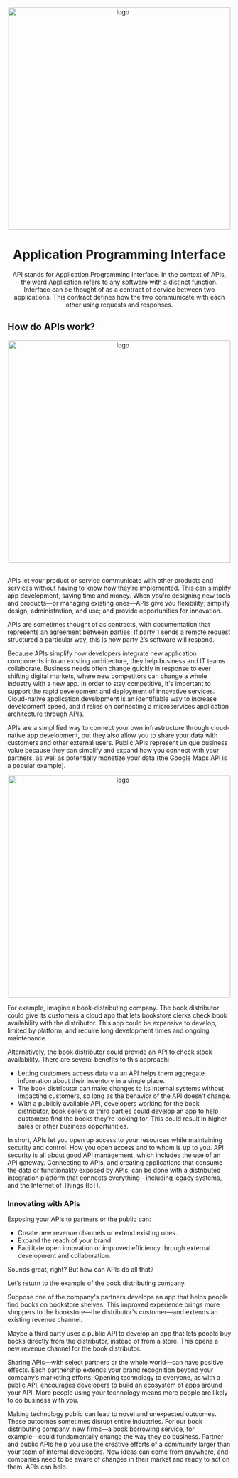 <div align="center">

  <img src="https://user-images.githubusercontent.com/99180855/206121137-ef63fab7-118b-4cb4-b471-ea919921b0e3.png" alt="logo" width="500" height="auto" />
  
  # Application Programming Interface
  
API stands for Application Programming Interface. In the context of APIs, the word Application refers to any software with a distinct function. Interface can be thought of as a contract of service between two applications. This contract defines how the two communicate with each other using requests and responses.


</div>

## How do APIs work?

<div align="center">
  <img src="https://user-images.githubusercontent.com/99180855/206121638-264f1662-a299-4081-8117-41605509e25a.png" alt="logo" width="500" height="auto" />
</div>
  
  <br />
  
 APIs let your product or service communicate with other products and services without having to know how they’re implemented. This can simplify app development, saving time and money. When you’re designing new tools and products—or managing existing ones—APIs give you flexibility; simplify design, administration, and use; and provide opportunities for innovation.
 
 APIs are sometimes thought of as contracts, with documentation that represents an agreement between parties: If party 1 sends a remote request structured a particular way, this is how party 2’s software will respond.
 
 Because APIs simplify how developers integrate new application components into an existing architecture, they help business and IT teams collaborate. Business needs often change quickly in response to ever shifting digital markets, where new competitors can change a whole industry with a new app. In order to stay competitive, it's important to support the rapid development and deployment of innovative services. Cloud-native application development is an identifiable way to increase development speed, and it relies on connecting a microservices application architecture through APIs.
 
 APIs are a simplified way to connect your own infrastructure through cloud-native app development, but they also allow you to share your data with customers and other external users. Public APIs represent unique business value because they can simplify and expand how you connect with your partners, as well as potentially monetize your data (the Google Maps API is a popular example).
 
 <div align="center">
  <img src="https://user-images.githubusercontent.com/99180855/206122843-ac5cd921-6c79-4b76-9f57-1a1c9bb6ca44.png" alt="logo" width="500" height="auto" />
</div>

For example, imagine a book-distributing company. The book distributor could give its customers a cloud app that lets bookstore clerks check book availability with the distributor. This app could be expensive to develop, limited by platform, and require long development times and ongoing maintenance.

Alternatively, the book distributor could provide an API to check stock availability. There are several benefits to this approach:

- Letting customers access data via an API helps them aggregate information about their inventory in a single place.
- The book distributor can make changes to its internal systems without impacting customers, so long as the behavior of the API doesn’t change.
- With a publicly available API, developers working for the book distributor, book sellers or third parties could develop an app to help customers find the books they’re looking for. This could result in higher sales or other business opportunities.

In short, APIs let you open up access to your resources while maintaining security and control. How you open access and to whom is up to you. API security is all about good API management, which includes the use of an API gateway. Connecting to APIs, and creating applications that consume the data or functionality exposed by APIs, can be done with a distributed integration platform that connects everything—including legacy systems, and the Internet of Things (IoT).

### Innovating with APIs

Exposing your APIs to partners or the public can:

- Create new revenue channels or extend existing ones.
- Expand the reach of your brand.
- Facilitate open innovation or improved efficiency through external development and collaboration.

Sounds great, right? But how can APIs do all that?

Let’s return to the example of the book distributing company.

Suppose one of the company's partners develops an app that helps people find books on bookstore shelves. This improved experience brings more shoppers to the bookstore—the distributor's customer—and extends an existing revenue channel.

Maybe a third party uses a public API to develop an app that lets people buy books directly from the distributor, instead of from a store. This opens a new revenue channel for the book distributor.

Sharing APIs―with select partners or the whole world―can have positive effects. Each partnership extends your brand recognition beyond your company’s marketing efforts. Opening technology to everyone, as with a public API, encourages developers to build an ecosystem of apps around your API. More people using your technology means more people are likely to do business with you.

Making technology public can lead to novel and unexpected outcomes. These outcomes sometimes disrupt entire industries. For our book distributing company, new firms―a book borrowing service, for example―could fundamentally change the way they do business. Partner and public APIs help you use the creative efforts of a community larger than your team of internal developers. New ideas can come from anywhere, and companies need to be aware of changes in their market and ready to act on them. APIs can help.
